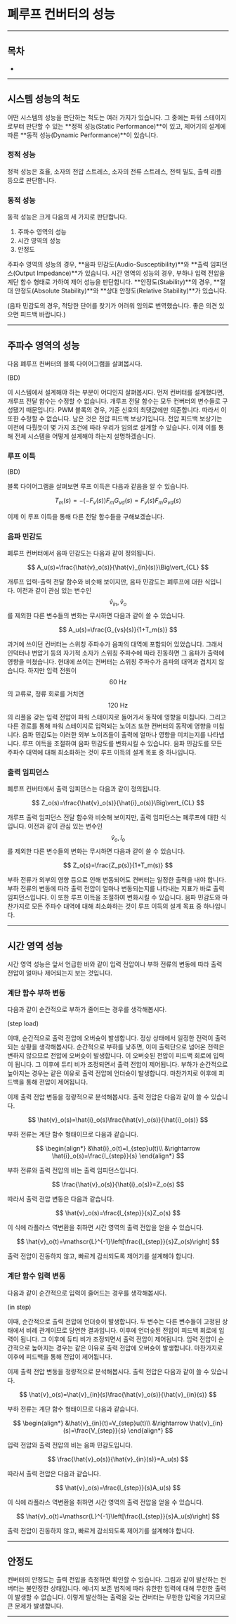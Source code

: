 폐루프 컨버터의 성능
=

---

## 목차
- 

---

## 시스템 성능의 척도

어떤 시스템의 성능을 판단하는 척도는 여러 가지가 있습니다.
그 중에는 파워 스테이지로부터 판단할 수 있는 **정적 성능(Static Performance)**이 있고, 제어기의 설계에 따른 **동적 성능(Dynamic Performance)**이 있습니다.

### 정적 성능
정적 성능은 효율, 소자의 전압 스트레스, 소자의 전류 스트레스, 전력 밀도, 출력 리플 등으로 판단합니다.

### 동적 성능
동적 성능은 크게 다음의 세 가지로 판단합니다.
1. 주파수 영역의 성능
2. 시간 영역의 성능
3. 안정도

주파수 영역의 성능의 경우, **음파 민감도(Audio-Susceptibility)**와 **출력 임피던스(Output Impedance)**가 있습니다.
시간 영역의 성능의 경우, 부하나 입력 전압을 계단 함수 형태로 가하여 제어 성능을 판단합니다.
**안정도(Stability)**의 경우, **절대 안정도(Absolute Stability)**와 **상대 안정도(Relative Stability)**가 있습니다.

(음파 민감도의 경우, 적당한 단어를 찾기가 어려워 임의로 번역했습니다. 좋은 의견 있으면 피드백 바랍니다.)

---

## 주파수 영역의 성능

다음 폐루프 컨버터의 블록 다이어그램을 살펴봅시다.

(BD)

이 시스템에서 설계해야 하는 부분이 어디인지 살펴봅시다.
먼저 컨버터를 설계했다면, 개루프 전달 함수는 수정할 수 없습니다.
개루프 전달 함수는 모두 컨버터의 변수들로 구성됐기 때문입니다.
PWM 블록의 경우, 기준 신호의 최댓값에만 의존합니다.
따라서 이 또한 수정할 수 없습니다.
남은 것은 전압 피드백 보상기입니다.
전압 피드백 보상기는 이전에 다뤘듯이 몇 가지 조건에 따라 우리가 임의로 설계할 수 있습니다.
이제 이를 통해 전체 시스템을 어떻게 설계해야 하는지 설명하겠습니다.

### 루프 이득

(BD)

블록 다이어그램을 살펴보면 루프 이득은 다음과 같음을 알 수 있습니다.

$$
T_m(s)=-\left(-F_v(s)\right)F_mG_{vd}(s)=F_v(s)F_mG_{vd}(s)
$$

이제 이 루프 이득을 통해 다른 전달 함수들을 구해보겠습니다.

### 음파 민감도

폐루프 컨버터에서 음파 민감도는 다음과 같이 정의됩니다.

$$
		A_u(s)=\frac{\hat{v}_o(s)}{\hat{v}_{in}(s)}\Big\vert_{CL}
$$

개루프 입력-출력 전달 함수와 비슷해 보이지만, 음파 민감도는 폐루프에 대한 식입니다.
이전과 같이 관심 있는 변수인 $$\hat{v}_{in},\hat{v}_o$$를 제외한 다른 변수들의 변화는 무시하면 다음과 같이 쓸 수 있습니다.

$$
A_u(s)=\frac{G_{vs}(s)}{1+T_m(s)}
$$

과거에 쓰이던 컨버터는 스위칭 주파수가 음파의 대역에 포함되어 있었습니다.
그래서 인덕터나 변압기 등의 자기적 소자가 스위칭 주파수에 따라 진동하면 그 음파가 출력에 영향을 미쳤습니다.
현대에 쓰이는 컨버터는 스위칭 주파수가 음파의 대역과 겹치지 않습니다.
하지만 입력 전원이 $$60\ \text{Hz}$$의 교류로, 정류 회로를 거치면 $$120\ \text{Hz}$$의 리플을 갖는 입력 전압이 파워 스테이지로 들어가서 동작에 영향을 미칩니다.
그리고 다른 경로를 통해 파워 스테이지로 입력되는 노이즈 또한 컨버터의 동작에 영향을 미칩니다.
음파 민감도는 이러한 외부 노이즈들이 출력에 얼마나 영향을 미치는지를 나타냅니다.
루프 이득을 조절하여 음파 민감도를 변화시킬 수 있습니다.
음파 민감도를 모든 주파수 대역에 대해 최소화하는 것이 루프 이득의 설계 목표 중 하나입니다.

### 출력 임피던스

폐루프 컨버터에서 출력 임피던스는 다음과 같이 정의됩니다.

$$
		Z_o(s)=\frac{\hat{v}_o(s)}{\hat{i}_o(s)}\Big\vert_{CL}
$$

개루프 출력 임피던스 전달 함수와 비슷해 보이지만, 출력 임피던스는 폐루프에 대한 식입니다.
이전과 같이 관심 있는 변수인 $$\hat{v}_o,\hat{i}_o$$를 제외한 다른 변수들의 변화는 무시하면 다음과 같이 쓸 수 있습니다.

$$
Z_o(s)=\frac{Z_p(s)}{1+T_m(s)}
$$

부하 전류가 외부의 영향 등으로 인해 변동되어도 컨버터는 일정한 출력을 내야 합니다.
부하 전류의 변동에 따라 출력 전압이 얼마나 변동되는지를 나타내는 지표가 바로 출력 임피던스입니다.
이 또한 루프 이득을 조절하여 변화시킬 수 있습니다.
음파 민감도와 마찬가지로 모든 주파수 대역에 대해 최소화하는 것이 루프 이득의 설계 목표 중 하나입니다.

---

## 시간 영역 성능

시간 영역 성능은 앞서 언급한 바와 같이 입력 전압이나 부하 전류의 변동에 따라 출력 전압이 얼마나 제어되는지 보는 것입니다.

### 계단 함수 부하 변동

다음과 같이 순간적으로 부하가 줄어드는 경우를 생각해봅시다.

(step load)

이때, 순간적으로 출력 전압에 오버슛이 발생합니다.
정상 상태에서 일정한 전력이 출력되는 상황을 생각해봅시다.
순간적으로 부하를 낮추면, 이미 출력단으로 넘어온 전력은 변하지 않으므로 전압에 오버슛이 발생합니다.
이 오버슛된 전압이 피드백 회로에 입력이 됩니다.
그 이후에 듀티 비가 조정되면서 출력 전압이 제어됩니다.
부하가 순간적으로 높아지는 경우는 같은 이유로 출력 전압에 언더슛이 발생합니다.
마찬가지로 이후에 피드백을 통해 전압이 제어됩니다.

이제 출력 전압 변동을 정량적으로 분석해봅시다.
출력 전압은 다음과 같이 쓸 수 있습니다.

$$
	\hat{v}_o(s)=\hat{i}_o(s)\frac{\hat{v}_o(s)}{\hat{i}_o(s)}
$$

부하 전류는 계단 함수 형태이므로 다음과 같습니다.

$$
\begin{align*}
		&\hat{i}_o(t)=I_{step}u(t)\\
		&\rightarrow \hat{i}_o(s)=\frac{I_{step}}{s}
	\end{align*}
$$

부하 전류와 출력 전압의 비는 출력 임피던스입니다.

$$
\frac{\hat{v}_o(s)}{\hat{i}_o(s)}=Z_o(s)
$$

따라서 출력 전압 변동은 다음과 같습니다.

$$
\hat{v}_o(s)=\frac{I_{step}}{s}Z_o(s)
$$

이 식에 라플라스 역변환을 취하면 시간 영역의 출력 전압을 얻을 수 있습니다.

$$
\hat{v}_o(t)=\mathscr{L}^{-1}\left[\frac{I_{step}}{s}Z_o(s)\right]
$$

출력 전압이 진동하지 않고, 빠르게 감쇠되도록 제어기를 설계해야 합니다.

### 계단 함수 입력 변동

다음과 같이 순간적으로 입력이 줄어드는 경우를 생각해봅시다.

(in step)

이때, 순간적으로 출력 전압에 언더슛이 발생합니다.
두 변수는 다른 변수들이 고정된 상태에서 비례 관계이므로 당연한 결과입니다.
이후에 언더슛된 전압이 피드백 회로에 입력이 됩니다.
그 이후에 듀티 비가 조정되면서 출력 전압이 제어됩니다.
입력 전압이 순간적으로 높아지는 경우는 같은 이유로 출력 전압에 오버슛이 발생합니다.
마찬가지로 이후에 피드백을 통해 전압이 제어됩니다.

이제 출력 전압 변동을 정량적으로 분석해봅시다.
출력 전압은 다음과 같이 쓸 수 있습니다.

$$
	\hat{v}_o(s)=\hat{v}_{in}(s)\frac{\hat{v}_o(s)}{\hat{v}_{in}(s)}
$$

부하 전류는 계단 함수 형태이므로 다음과 같습니다.

$$
\begin{align*}
		&\hat{v}_{in}(t)=V_{step}u(t)\\
		&\rightarrow \hat{v}_{in}(s)=\frac{V_{step}}{s}
	\end{align*}
$$

입력 전압와 출력 전압의 비는 음파 민감도입니다.

$$
\frac{\hat{v}_o(s)}{\hat{v}_{in}(s)}=A_u(s)
$$

따라서 출력 전압은 다음과 같습니다.

$$
\hat{v}_o(s)=\frac{I_{step}}{s}A_u(s)
$$

이 식에 라플라스 역변환을 취하면 시간 영역의 출력 전압을 얻을 수 있습니다.

$$
\hat{v}_o(t)=\mathscr{L}^{-1}\left[\frac{I_{step}}{s}A_u(s)\right]
$$

출력 전압이 진동하지 않고, 빠르게 감쇠되도록 제어기를 설계해야 합니다.

---

## 안정도

컨버터의 안정도는 출력 전압을 측정하면 확인할 수 있습니다.
그림과 같이 발산하는 컨버터는 불안정한 상태입니다.
에너지 보존 법칙에 따라 유한한 입력에 대해 무한한 출력이 발생할 수 없습니다.
이렇게 발산하는 출력을 갖는 컨버터는 무한한 입력을 가지므로 큰 문제가 발생합니다.

---
